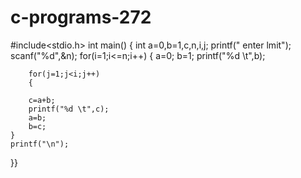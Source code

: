 # c-programs-272
#include<stdio.h>
int main()
{
	int a=0,b=1,c,n,i,j;
	printf(" enter lmit");
	scanf("%d",&n);
	for(i=1;i<=n;i++)
	{
		a=0;
		b=1;
		printf("%d \t",b);
		
			
		for(j=1;j<i;j++)
		{
		
		c=a+b;
		printf("%d \t",c);
		a=b;
		b=c;
	}
	printf("\n");
}}
